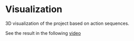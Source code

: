 # Visualization

3D visualization of the project based on action sequences.

See the result in the following [video](side_by_side_video.avi)